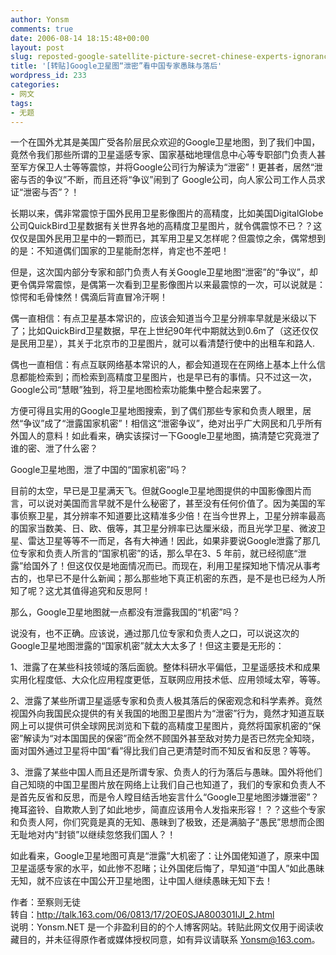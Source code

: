 ```yaml
---
author: Yonsm
comments: true
date: 2006-08-14 18:15:48+00:00
layout: post
slug: reposted-google-satellite-picture-secret-chinese-experts-ignorance-and-backwardness
title: '[转贴]Google卫星图“泄密”看中国专家愚昧与落后'
wordpress_id: 233
categories:
- 网文
tags:
- 无题
---
```


一个在国外尤其是美国广受各阶层民众欢迎的Google卫星地图，到了我们中国，竟然令我们那些所谓的卫星遥感专家、国家基础地理信息中心等专职部门负责人甚至军方保卫人士等等震惊，并将Google公司行为解读为“泄密”！更甚者，居然“泄密与否的争议”不断，而且还将“争议”闹到了 Google公司，向人家公司工作人员求证“泄密与否”？！  
  
长期以来，偶非常震惊于国外民用卫星影像图片的高精度，比如美国DigitalGlobe公司QuickBird卫星数据有关世界各地的高精度卫星图片，就令偶震惊不已？？这仅仅是国外民用卫星中的一颗而已，其军用卫星又怎样呢？但震惊之余，偶常想到的是：不知道偶们国家的卫星能耐怎样，肯定也不差吧！<!-- more -->  
  
但是，这次国内部分专家和部门负责人有关Google卫星地图“泄密”的“争议”，却更令偶异常震惊，是偶第一次看到卫星影像图片以来最震惊的一次，可以说就是：惊愕和毛骨悚然！偶滴后背直冒冷汗啊！  
  
偶一直相信：有点卫星基本常识的，应该会知道当今卫星分辨率早就是米级以下了；比如QuickBird卫星数据，早在上世纪90年代中期就达到0.6m了（这还仅仅是民用卫星），其关于北京市的卫星图片，就可以看清楚行使中的出租车和路人.  
  
偶也一直相信：有点互联网络基本常识的人，都会知道现在在网络上基本上什么信息都能检索到；而检索到高精度卫星图片，也是早已有的事情。只不过这一次，Google公司“慧眼”独到，将卫星地图检索功能集中整合起来罢了。  
  
方便可得且实用的Google卫星地图搜索，到了偶们那些专家和负责人眼里，居然“争议”成了“泄露国家机密”！相信这“泄密争议”，绝对出乎广大网民和几乎所有外国人的意料！如此看来，确实该探讨一下Google卫星地图，搞清楚它究竟泄了谁的密、泄了什么密？  
  
Google卫星地图，泄了中国的“国家机密”吗？  
  
目前的太空，早已是卫星满天飞。但就Google卫星地图提供的中国影像图片而言，可以说对美国而言早就不是什么秘密了，甚至没有任何价值了。因为美国的军事侦察卫星，其分辨率不知道要比这精准多少倍！在当今世界上，卫星分辨率最高的国家当数美、日、欧、俄等，其卫星分辨率已达厘米级，而且光学卫星、微波卫星、雷达卫星等等不一而足，各有大神通！因此，如果非要说Google泄露了那几位专家和负责人所言的“国家机密”的话，那么早在3、5 年前，就已经彻底“泄露”给国外了！但这仅仅是地面情况而已。而现在，利用卫星探知地下情况从事考古的，也早已不是什么新闻；那么那些地下真正机密的东西，是不是也已经为人所知了呢？这尤其值得追究和反思阿！  
  
那么，Google卫星地图就一点都没有泄露我国的“机密”吗？  
  
说没有，也不正确。应该说，通过那几位专家和负责人之口，可以说这次的Google卫星地图泄露的“国家机密”就太大太多了！但这主要是无形的：  
  
1、泄露了在某些科技领域的落后面貌。整体科研水平偏低，卫星遥感技术和成果实用化程度低、大众化应用程度更低，互联网应用技术低、应用领域太窄，等等。  
  
2、泄露了某些所谓卫星遥感专家和负责人极其落后的保密观念和科学素养。竟然视国外向我国民众提供的有关我国的地图卫星图片为“泄密”行为，竟然才知道互联网上可以提供可供全球网民浏览和下载的高精度卫星图片，竟然将国家机密的“保密”解读为“对本国国民的保密”而全然不顾国外甚至敌对势力是否已然完全知晓，面对国外通过卫星将中国“看”得比我们自己更清楚时而不知反省和反思？等等。  
  
3、泄露了某些中国人而且还是所谓专家、负责人的行为落后与愚昧。国外将他们自己知晓的中国卫星图片放在网络上让我们自己也知道了，我们的专家和负责人不是首先反省和反思，而是令人瞠目结舌地妄言什么“Google卫星地图涉嫌泄密”？掩耳盗铃、自欺欺人到了如此地步，简直应该用令人发指来形容！？？这些个专家和负责人阿，你们究竟是真的无知、愚昧到了极致，还是满脑子“愚民”思想而企图无耻地对内“封锁”以继续忽悠我们国人？！  
  
如此看来，Google卫星地图可真是“泄露”大机密了：让外国佬知道了，原来中国卫星遥感专家的水平，如此惨不忍睹；让外国佬后悔了，早知道“中国人”如此愚昧无知，就不应该在中国公开卫星地图，让中国人继续愚昧无知下去！   
  
作者：至察则无徒  
转自：http://talk.163.com/06/0813/17/2OE0SJA800301IJI_2.html  
说明：Yonsm.NET 是一个非盈利目的的个人博客网站。转贴此网文仅用于阅读收藏目的，并未征得原作者或媒体授权同意，如有异议请联系 Yonsm@163.com。
